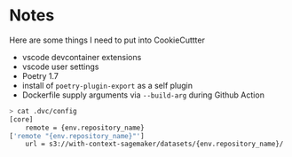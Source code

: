 # Notes

Here are some things I need to put into CookieCuttter

- vscode devcontainer extensions
- vscode user settings
- Poetry 1.7
- install of `poetry-plugin-export` as a self plugin
- Dockerfile supply arguments via `--build-arg` during Github Action

```bash
> cat .dvc/config 
[core]
    remote = {env.repository_name}
['remote "{env.repository_name}"']
    url = s3://with-context-sagemaker/datasets/{env.repository_name}/
```

